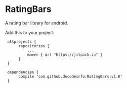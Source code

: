 # RatingBars
A rating bar library for android. 


Add this to your project:

     allprojects {
          repositories {
              ...
              maven { url "https://jitpack.io" }
          }
     }

     dependencies {
          compile 'com.github.decodeinfo:RatingBars:v1.0'
     }
